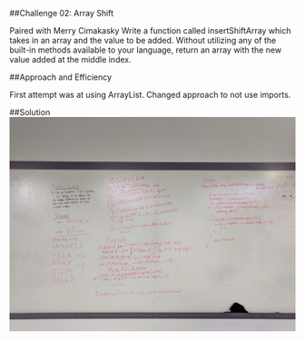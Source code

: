 ##Challenge 02: Array Shift

Paired with Merry Cimakasky Write a function called insertShiftArray which takes in an array and the value to be added. Without utilizing any of the built-in methods available to your language, return an array with the new value added at the middle index.

##Approach and Efficiency

First attempt was at using ArrayList. Changed approach to not use imports.

##Solution 
<img src="assets\array_shift.jpg">